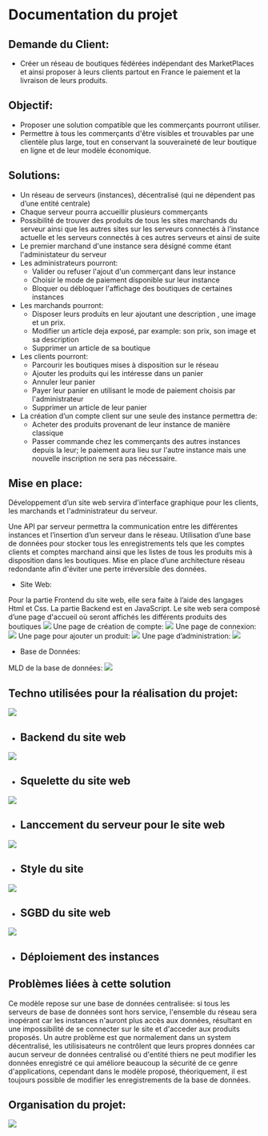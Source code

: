 # Documentation du projet

## Demande du Client:
* Créer un réseau de boutiques fédérées indépendant des MarketPlaces et ainsi proposer à leurs clients partout en France le paiement et la livraison de leurs produits.

## Objectif:
* Proposer une solution compatible que les commerçants pourront utiliser.
* Permettre à tous les commerçants d'être visibles et trouvables par une clientèle plus large, tout en conservant la souveraineté de leur boutique en ligne et de leur modèle économique.

## Solutions:
* Un réseau de serveurs (instances), décentralisé (qui ne dépendent pas d’une entité centrale)
* Chaque serveur pourra accueillir plusieurs commerçants
* Possibilité de trouver des produits de tous les sites marchands du serveur ainsi que les autres sites sur les serveurs connectés à l’instance actuelle et les serveurs connectés à ces autres serveurs et ainsi de suite
* Le premier marchand d'une instance sera désigné comme étant l'administateur du serveur
* Les administrateurs pourront:
    * Valider ou refuser l'ajout d'un commerçant dans leur instance
    * Choisir le mode de paiement disponible sur leur instance
    * Bloquer ou débloquer l'affichage des boutiques de certaines instances
* Les marchands pourront:
    * Disposer leurs produits en leur ajoutant une description , une image et un prix.
    * Modifier un article deja exposé, par example: son prix, son image et sa description
    * Supprimer un article de sa boutique
* Les clients pourront:
    * Parcourir les boutiques mises à disposition sur le réseau
    * Ajouter les produits qui les intéresse dans un panier
    * Annuler leur panier
    * Payer leur panier en utilisant le mode de paiement choisis par l'administrateur
    * Supprimer un article de leur panier
* La création d’un compte client sur une seule des instance permettra de:
    * Acheter des produits provenant de leur instance de manière classique
    * Passer commande chez les commerçants des autres instances depuis la leur; le paiement aura lieu sur l'autre instance mais une nouvelle inscription ne sera pas nécessaire.

## Mise en place:
Développement d’un site web servira d'interface graphique pour les clients, les marchands et l'administrateur du serveur.

Une API par serveur permettra la communication entre les différentes instances et l’insertion d’un serveur dans le réseau.
Utilisation d’une base de données pour stocker tous les enregistrements tels que les comptes clients et comptes marchand ainsi que les listes de tous les produits mis à disposition dans les boutiques.
Mise en place d’une architecture réseau redondante afin d'éviter une perte irréversible des données.

* Site Web:

Pour la partie Frontend du site web, elle sera faite à l’aide des langages Html et Css.
La partie Backend est en JavaScript.
Le site web sera composé d’une page d'accueil où seront affichés les différents produits des boutiques
![](/image/Screenshot%20from%202023-02-06%2013-55-08.png)
Une page de création de compte:
![](/image/Screenshot%20from%202023-02-06%2014-10-14.png)
Une page de connexion:
![](/image/Screenshot%20from%202023-02-06%2014-13-30.png)
Une page pour ajouter un produit:
![](/image/Screenshot%20from%202023-02-06%2014-35-39.png)
Une page d’administration:
![](/image/Screenshot%20from%202023-02-06%2015-39-13.png)

* Base de Données:

MLD de la base de données:
![](/image/drawSQL-chall48h-export-2023-02-06.png)

## Techno utilisées pour la réalisation du projet:

![](/image/js-logo.png)

* ## Backend du site web

![](/image/732212.png)

* ## Squelette du site web 

![](/image/logo.svg)

* ## Lanccement du serveur pour le site web

![](/image/CSS3_logo_and_wordmark.svg.png)

* ## Style du site

![](/image/elephant.png)

* ## SGBD du site web

![](/image/Docker-Logo-White-RGB_Horizontal-730x189-1.png.webp)

* ## Déploiement des instances 

## Problèmes liées à cette solution
Ce modèle repose sur une base de données centralisée: si tous les serveurs de base de données sont hors service, l'ensemble du réseau sera inopérant car les instances n'auront plus accès aux données, résultant en une impossibilité de se connecter sur le site et d'acceder aux produits proposés.
Un autre problème est que normalement dans un system décentralisé, les utilisisateurs ne contrôlent que leurs propres données car aucun serveur de données centralisé ou d'entité thiers ne peut modifier les données enregistré ce qui améliore beaucoup la sécurité de ce genre d'applications, cependant dans le modèle proposé, théoriquement, il est toujours possible de modifier les enregistrements de la base de données.


## Organisation du projet:
![](/image/Screenshot%20from%202023-02-06%2011-21-39.png)